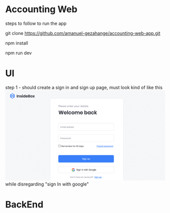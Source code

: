 # Accounting Web 

steps to follow to run the app

git clone https://github.com/amanuel-gezahange/accounting-web-app.git

npm install

npm run dev

# UI 
step 1 - should create a sign in and sign up page, must look kind of like this
![alt text](image.png) while disregarding "sign In with google"

# BackEnd